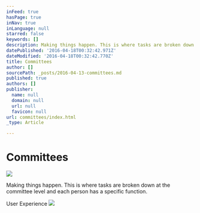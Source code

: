 ```yaml
---
inFeed: true
hasPage: true
inNav: true
inLanguage: null
starred: false
keywords: []
description: Making things happen. This is where tasks are broken down at the committee level and each person has a specific function.
datePublished: '2016-04-18T00:32:42.971Z'
dateModified: '2016-04-18T00:32:42.770Z'
title: Committees
author: []
sourcePath: _posts/2016-04-13-committees.md
published: true
authors: []
publisher:
  name: null
  domain: null
  url: null
  favicon: null
url: committees/index.html
_type: Article

---
```

# Committees
![](https://the-grid-user-content.s3-us-west-2.amazonaws.com/bd128752-ab4d-4ba1-a0c7-416b7fd32a7f.png)

Making things happen. This is where tasks are broken down at the committee level and each person has a specific function.

User Experience ![](https://the-grid-user-content.s3-us-west-2.amazonaws.com/61aeb5f7-6b22-42e1-8f1e-c946551c2d75.jpg)